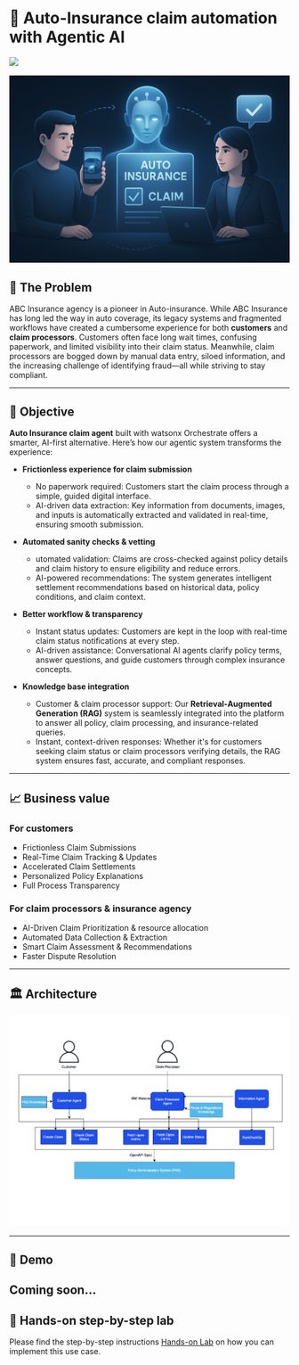 # 🚗 Auto-Insurance claim automation with Agentic AI 

<img src="https://github.ibm.com/skol/agentic-ai-client-bootcamp/blob/main/img/beta.png" width="100">

![](insurance-banner.png)

## 🤔 The Problem

ABC Insurance agency is a pioneer in Auto-insurance. While ABC Insurance has long led the way in auto coverage, its legacy systems and fragmented workflows have created a cumbersome experience for both **customers** and **claim processors**. Customers often face long wait times, confusing paperwork, and limited visibility into their claim status. Meanwhile, claim processors are bogged down by manual data entry, siloed information, and the increasing challenge of identifying fraud—all while striving to stay compliant.

---

## 🎯 Objective

**Auto Insurance claim agent** built with watsonx Orchestrate offers a smarter, AI-first alternative. Here’s how our agentic system transforms the experience:

* **Frictionless experience for claim submission**

  * No paperwork required: Customers start the claim process through a simple, guided digital interface.
  * AI-driven data extraction: Key information from documents, images, and inputs is automatically extracted and validated in real-time, ensuring smooth submission.

* **Automated sanity checks & vetting**

  * utomated validation: Claims are cross-checked against policy details and claim history to ensure eligibility and reduce errors.
  * AI-powered recommendations: The system generates intelligent settlement recommendations based on historical data, policy conditions, and claim context.

* **Better workflow & transparency**

  * Instant status updates: Customers are kept in the loop with real-time claim status notifications at every step.
  * AI-driven assistance: Conversational AI agents clarify policy terms, answer questions, and guide customers through complex insurance concepts.

* **Knowledge base integration**

  * Customer & claim processor support: Our **Retrieval-Augmented Generation (RAG)** system is seamlessly integrated into the platform to answer all policy, claim processing, and insurance-related queries.
  * Instant, context-driven responses: Whether it's for customers seeking claim status or claim processors verifying details, the RAG system ensures fast, accurate, and compliant responses.

---

## 📈 Business value

### For customers

* Frictionless Claim Submissions
* Real-Time Claim Tracking & Updates
* Accelerated Claim Settlements
* Personalized Policy Explanations
* Full Process Transparency

### For claim processors & insurance agency

* AI-Driven Claim Prioritization & resource allocation
* Automated Data Collection & Extraction
* Smart Claim Assessment & Recommendations
* Faster Dispute Resolution

---

## 🏛 Architecture

![Architecture](./assets/Insurance_Autoclaims_Architecture_v1.png)

---

## 🎥 Demo

Coming soon...
---


## 📝 Hands-on step-by-step lab

Please find the step-by-step instructions [Hands-on Lab](/usecases/autoclaim-insurance/assets/hands_on_lab_autoclaim_insurance.md) on how you can implement this use case.
